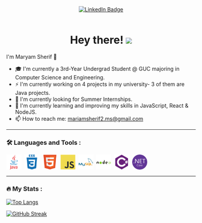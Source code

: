 <div align="center">
  <a href="https://www.linkedin.com/in/maryam-sherif-b3b614167/">
    <img src="https://img.shields.io/badge/LinkedIn-blue?style=for-the-badge&logo=linkedin&logoColor=white" alt="LinkedIn Badge" />
  </a>
</div>
<div align="center">
<img src="https://komarev.com/ghpvc/?username=maryamsherif&style=flat-square&color=blue" alt="" align="center"/>
  </div>
<h1 align="center">
  Hey there!
  <img src="https://media.giphy.com/media/hvRJCLFzcasrR4ia7z/giphy.gif" width="30px"/>
</h1>

I'm Maryam Sherif :raising_hand:

- :mortar_board: I'm currently a 3rd-Year Undergrad Student @ GUC majoring in Computer Science and Engineering. 
- :zap: I'm currently working on 4 projects in my university- 3 of them are Java projects.
- :eyes: I'm currently looking for Summer Internships.
- :seedling: I'm currently learning and improving my skills in JavaScript, React & NodeJS.
- :mailbox: How to reach me: mariamsherif2.ms@gmail.com

---

### :hammer_and_wrench: Languages and Tools :
<div>
  <img src="https://github.com/devicons/devicon/blob/master/icons/java/java-original-wordmark.svg" title="Java" alt="Java" width="40" height="40"/>&nbsp;
  <img src="https://github.com/devicons/devicon/blob/master/icons/css3/css3-plain-wordmark.svg"  title="CSS3" alt="CSS" width="40" height="40"/>&nbsp;
  <img src="https://github.com/devicons/devicon/blob/master/icons/html5/html5-original.svg" title="HTML5" alt="HTML" width="40" height="40"/>&nbsp;
  <img src="https://github.com/devicons/devicon/blob/master/icons/javascript/javascript-original.svg" title="JavaScript" alt="JavaScript" width="40" height="40"/>&nbsp;
  <img src="https://github.com/devicons/devicon/blob/master/icons/mysql/mysql-original-wordmark.svg" title="MySQL"  alt="MySQL" width="40" height="40"/>&nbsp;
  <img src="https://github.com/devicons/devicon/blob/master/icons/nodejs/nodejs-original-wordmark.svg" title="NodeJS" alt="NodeJS" width="40" height="40"/>&nbsp;
  <img src="https://github.com/devicons/devicon/blob/master/icons/csharp/csharp-plain.svg" title="C#" alt="C#" width="40" height="40"/>&nbsp;
  <img src="https://github.com/devicons/devicon/blob/master/icons/dotnetcore/dotnetcore-original.svg" title="dotnet" alt="dotnet" width="40" height="40"/>&nbsp;
  
  
</div>

---

### :fire: My Stats :
[![Top Langs](https://github-readme-stats.vercel.app/api/top-langs/?username=maryamsherif)](https://github.com/anuraghazra/github-readme-stats)

[![GitHub Streak](http://github-readme-streak-stats.herokuapp.com?user=maryamsherif&theme=dark&background=000000)](https://git.io/streak-stats)
